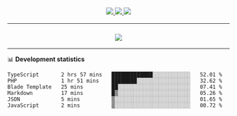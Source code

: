 <h3 align="center">
  <a href="https://github.com/hwalker928">
      <img src="https://img.shields.io/github/followers/hwalker928?label=Followers&style=for-the-badge&color=lightblue">
  </a>
  <a href="https://harryw.link/discord" alt="Discord">
      <img src="https://img.shields.io/discord/738451951758606336?label=discord&style=for-the-badge&color=lightblue"/>
  </a>
  <a href="https://harryw.link/sparked" alt="Sparked Host">
      <img src="https://img.shields.io/static/v1?label=Sponsor&message=Sparked%20Host&color=yellow&style=for-the-badge"/>
  </a>
</h3>

<hr>


<h3 align="center">
  <a href="https://github.com/hwalker928">
      <img src="https://github-profile-trophy.vercel.app/?username=hwalker928&no-bg=true&no-frame=true">
  </a>
</h3>


<hr>

📊 **Development statistics**

<!--START_SECTION:waka-->

```text
TypeScript       2 hrs 57 mins   █████████████░░░░░░░░░░░░   52.01 %
PHP              1 hr 51 mins    ████████░░░░░░░░░░░░░░░░░   32.62 %
Blade Template   25 mins         ██░░░░░░░░░░░░░░░░░░░░░░░   07.41 %
Markdown         17 mins         █▒░░░░░░░░░░░░░░░░░░░░░░░   05.26 %
JSON             5 mins          ▒░░░░░░░░░░░░░░░░░░░░░░░░   01.65 %
JavaScript       2 mins          ▒░░░░░░░░░░░░░░░░░░░░░░░░   00.72 %
```

<!--END_SECTION:waka-->
